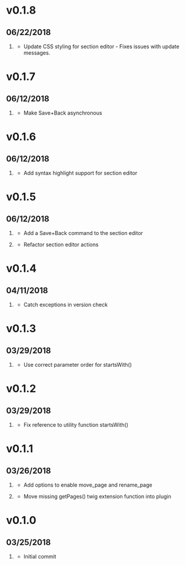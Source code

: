 # v0.1.8
##  06/22/2018

1. [](#bugfix)
    * Update CSS styling for section editor - Fixes issues with update messages.
# v0.1.7
##  06/12/2018

1. [](#bugfix)
    * Make Save+Back asynchronous

# v0.1.6
##  06/12/2018

1. [](#new)
    * Add syntax highlight support for section editor
    
# v0.1.5
##  06/12/2018

1. [](#feature)
    * Add a Save+Back command to the section editor
    
2. [](#task)
    * Refactor section editor actions

# v0.1.4
##  04/11/2018

1. [](#bugfix)
    * Catch exceptions in version check 

# v0.1.3
##  03/29/2018

1. [](#bugfix)
    * Use correct parameter order for startsWith()

# v0.1.2
##  03/29/2018

1. [](#bugfix)
    * Fix reference to utility function startsWith()
    
# v0.1.1
##  03/26/2018

1. [](#new)
    * Add options to enable move_page and rename_page
    
2. [](#bugfix)
    * Move missing getPages() twig extension function into plugin    
    
# v0.1.0
##  03/25/2018

1. [](#new)
    * Initial commit
